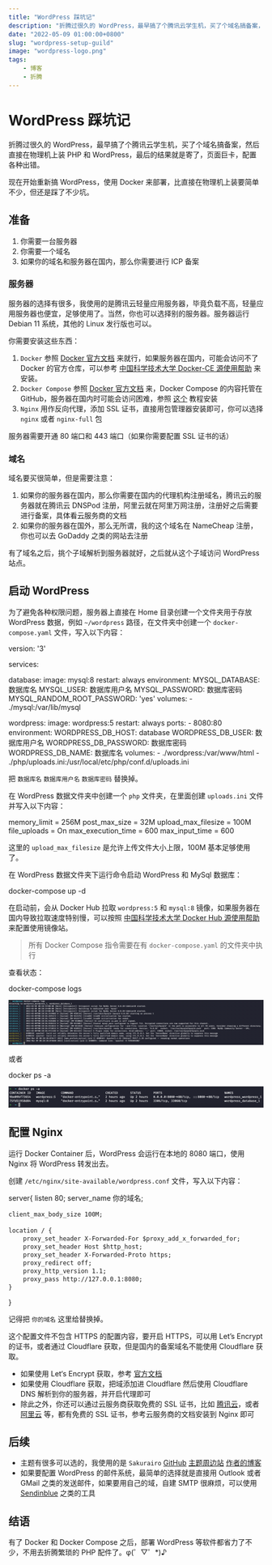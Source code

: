 ```yaml
---
title: "WordPress 踩坑记"
description: "折腾过很久的 WordPress，最早搞了个腾讯云学生机，买了个域名搞备案，然后直接在物理机上装 PHP 和 WordPress，最后的结果就是寄了，页面巨卡，配置各种出错。现在开始重新搞 WordPress，使用 Docker 来部署，比直接在物理机上装要简单不少，但还是踩了不少坑。"
date: "2022-05-09 01:00:00+0800"
slug: "wordpress-setup-guild"
image: "wordpress-logo.png"
tags:
    - 博客
    - 折腾
---
```


# WordPress 踩坑记

折腾过很久的 WordPress，最早搞了个腾讯云学生机，买了个域名搞备案，然后直接在物理机上装 PHP 和 WordPress，最后的结果就是寄了，页面巨卡，配置各种出错。

现在开始重新搞 WordPress，使用 Docker 来部署，比直接在物理机上装要简单不少，但还是踩了不少坑。

## 准备
1. 你需要一台服务器
2. 你需要一个域名
3. 如果你的域名和服务器在国内，那么你需要进行 ICP 备案

### 服务器
服务器的选择有很多，我使用的是腾讯云轻量应用服务器，毕竟负载不高，轻量应用服务器也便宜，足够使用了。当然，你也可以选择别的服务器。服务器运行 Debian 11 系统，其他的 Linux 发行版也可以。

你需要安装这些东西：

1. `Docker` 参照 [Docker 官方文档](https://docs.docker.com/engine/install/) 来就行，如果服务器在国内，可能会访问不了 Docker 的官方仓库，可以参考 [中国科学技术大学 Docker-CE 源使用帮助](https://mirrors.ustc.edu.cn/help/docker-ce.html) 来安装。
2. `Docker Compose` 参照 [Docker 官方文档](https://docs.docker.com/compose/install/) 来，Docker Compose 的内容托管在 GitHub，服务器在国内时可能会访问困难，参照 [这个](https://get.daocloud.io/#install-docker) 教程安装
3.  `Nginx` 用作反向代理，添加 SSL 证书，直接用包管理器安装即可，你可以选择 `nginx` 或者 `nginx-full` 包

服务器需要开通 80 端口和 443 端口（如果你需要配置 SSL 证书的话）

### 域名
域名要买很简单，但是需要注意：
1. 如果你的服务器在国内，那么你需要在国内的代理机构注册域名，腾讯云的服务器就在腾讯云 DNSPod 注册，阿里云就在阿里万网注册，注册好之后需要进行备案，具体看云服务商的文档
2. 如果你的服务器在国外，那么无所谓，我的这个域名在 NameCheap 注册，你也可以去 GoDaddy 之类的网站去注册

有了域名之后，挑个子域解析到服务器就好，之后就从这个子域访问 WordPress 站点。

## 启动 WordPress
为了避免各种权限问题，服务器上直接在 Home 目录创建一个文件夹用于存放 WordPress 数据，例如 `~/wordpress` 路径，在文件夹中创建一个 `docker-compose.yaml` 文件，写入以下内容：

version: '3'

services:

  database:
    image: mysql:8
    restart: always
    environment:
      MYSQL_DATABASE: 数据库名
      MYSQL_USER: 数据库用户名
      MYSQL_PASSWORD: 数据库密码
      MYSQL_RANDOM_ROOT_PASSWORD: 'yes'
    volumes:
      - ./mysql:/var/lib/mysql

  wordpress:
    image: wordpress:5
    restart: always
    ports:
      - 8080:80
    environment:
      WORDPRESS_DB_HOST: database
      WORDPRESS_DB_USER: 数据库用户名
      WORDPRESS_DB_PASSWORD: 数据库密码
      WORDPRESS_DB_NAME: 数据库名
    volumes:
      - ./wordpress:/var/www/html
      - ./php/uploads.ini:/usr/local/etc/php/conf.d/uploads.ini

把 `数据库名` `数据库用户名` `数据库密码` 替换掉。

在 WordPress 数据文件夹中创建一个 `php` 文件夹，在里面创建 `uploads.ini` 文件并写入以下内容：

memory_limit = 256M
post_max_size = 32M
upload_max_filesize = 100M
file_uploads = On
max_execution_time = 600
max_input_time = 600

这里的 `upload_max_filesize` 是允许上传文件大小上限，100M 基本足够使用了。

在 WordPress 数据文件夹下运行命令启动 WordPress 和 MySql 数据库：

docker-compose up -d

在启动前，会从 Docker Hub 拉取 `wordpress:5` 和 `mysql:8` 镜像，如果服务器在国内导致拉取速度特别慢，可以按照 [中国科学技术大学 Docker Hub 源使用帮助](http://mirrors.ustc.edu.cn/help/dockerhub.html) 来配置使用镜像站。

> 所有 Docker Compose 指令需要在有 `docker-compose.yaml` 的文件夹中执行

查看状态：

docker-compose logs

![docker-compose-log](docker-compose-log.png)

或者

docker ps -a

![docker-ps-a](docker-ps-a.png)

## 配置 Nginx
运行 Docker Container 后，WordPress 会运行在本地的 8080 端口，使用 Nginx 将 WordPress 转发出去。

创建 `/etc/nginx/site-available/wordpress.conf` 文件，写入以下内容：

server{
    listen 80;
    server_name 你的域名;

    client_max_body_size 100M;

    location / {
        proxy_set_header X-Forwarded-For $proxy_add_x_forwarded_for;
        proxy_set_header Host $http_host;
        proxy_set_header X-Forwarded-Proto https;
        proxy_redirect off;
        proxy_http_version 1.1;
        proxy_pass http://127.0.0.1:8080;
    }
}

记得把 `你的域名` 这里给替换掉。

这个配置文件不包含 HTTPS 的配置内容，要开启 HTTPS，可以用 Let’s Encrypt 的证书，或者通过 Cloudflare 获取，但是国内的备案域名不能使用 Cloudflare 获取。

- 如果使用 Let‘s Encrypt 获取，参考 [官方文档](https://letsencrypt.org/zh-cn/getting-started/)
- 如果使用 Cloudflare 获取，把域添加进 Cloudflare 然后使用 Cloudflare DNS 解析到你的服务器，并开启代理即可
- 除此之外，你还可以通过云服务商获取免费的 SSL 证书，比如 [腾讯云](https://cloud.tencent.com/product/ssl)，或者 [阿里云](https://www.aliyun.com/product/cas) 等，都有免费的 SSL 证书，参考云服务商的文档安装到 Nginx 即可

## 后续
- 主题有很多可以选的，我使用的是 `Sakurairo` [GitHub](https://github.com/mirai-mamori/Sakurairo) [主题周边站](https://iro.tw/) [作者的博客](https://asuhe.jp/)
- 如果要配置 WordPress 的邮件系统，最简单的选择就是直接用 Outlook 或者 GMail 之类的发送邮件，如果要用自己的域，自建 SMTP 很麻烦，可以使用 [Sendinblue](https://www.sendinblue.com/) 之类的工具

## 结语
有了 Docker 和 Docker Compose 之后，部署 WordPress 等软件都省力了不少，不用去折腾繁琐的 PHP 配件了。φ(゜▽゜\*)♪